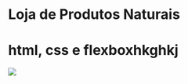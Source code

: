 # Loja de Produtos Naturais

# html, css e flexboxhkghkj
<img src="https://raw.githubusercontent.com/dieegobs/loja-de-produtos-naturais/refs/heads/main/images/Site.png"/>


